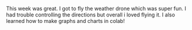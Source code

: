 
This week was great. I got to fly the weather drone which was super fun. I had trouble controlling the directions but overall i loved flying it. I also learned how to make graphs and charts in colab!
